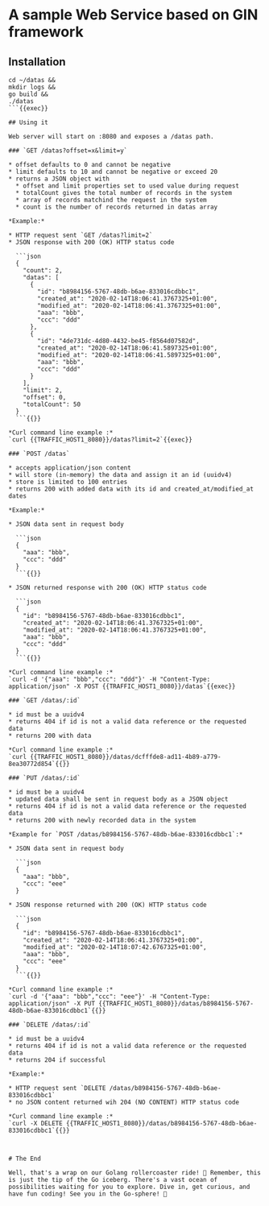 # A sample Web Service based on GIN framework

## Installation

```shell
cd ~/datas &&
mkdir logs &&
go build &&
./datas
```{{exec}}

## Using it

Web server will start on :8080 and exposes a /datas path.

### `GET /datas?offset=x&limit=y`

* offset defaults to 0 and cannot be negative
* limit defaults to 10 and cannot be negative or exceed 20
* returns a JSON object with
  * offset and limit properties set to used value during request
  * totalCount gives the total number of records in the system
  * array of records matchind the request in the system
  * count is the number of records returned in datas array

*Example:*

* HTTP request sent `GET /datas?limit=2`
* JSON response with 200 (OK) HTTP status code

  ```json
  {
    "count": 2,
    "datas": [
      {
        "id": "b8984156-5767-48db-b6ae-833016cdbbc1",
        "created_at": "2020-02-14T18:06:41.3767325+01:00",
        "modified_at": "2020-02-14T18:06:41.3767325+01:00",
        "aaa": "bbb",
        "ccc": "ddd"
      },
      {
        "id": "4de731dc-4d80-4432-be45-f8564d07582d",
        "created_at": "2020-02-14T18:06:41.5897325+01:00",
        "modified_at": "2020-02-14T18:06:41.5897325+01:00",
        "aaa": "bbb",
        "ccc": "ddd"
      }
    ],
    "limit": 2,
    "offset": 0,
    "totalCount": 50
  }
  ```{{}}

*Curl command line example :*  
`curl {{TRAFFIC_HOST1_8080}}/datas?limit=2`{{exec}}

### `POST /datas`

* accepts application/json content
* will store (in-memory) the data and assign it an id (uuidv4)
* store is limited to 100 entries
* returns 200 with added data with its id and created_at/modified_at dates

*Example:*

* JSON data sent in request body

  ```json
  {
    "aaa": "bbb",
    "ccc": "ddd"
  }
  ```{{}}

* JSON returned response with 200 (OK) HTTP status code

  ```json
  {
    "id": "b8984156-5767-48db-b6ae-833016cdbbc1",
    "created_at": "2020-02-14T18:06:41.3767325+01:00",
    "modified_at": "2020-02-14T18:06:41.3767325+01:00",
    "aaa": "bbb",
    "ccc": "ddd"
  }
  ```{{}}

*Curl command line example :*  
`curl -d '{"aaa": "bbb","ccc": "ddd"}' -H "Content-Type: application/json" -X POST {{TRAFFIC_HOST1_8080}}/datas`{{exec}}

### `GET /datas/:id`

* id must be a uuidv4
* returns 404 if id is not a valid data reference or the requested data
* returns 200 with data

*Curl command line example :*  
`curl {{TRAFFIC_HOST1_8080}}/datas/dcfffde8-ad11-4b89-a779-8ea30772d854`{{}}

### `PUT /datas/:id`

* id must be a uuidv4
* updated data shall be sent in request body as a JSON object
* returns 404 if id is not a valid data reference or the requested data
* returns 200 with newly recorded data in the system

*Example for `POST /datas/b8984156-5767-48db-b6ae-833016cdbbc1`:*

* JSON data sent in request body

  ```json
  {
    "aaa": "bbb",
    "ccc": "eee"
  }

* JSON response returned with 200 (OK) HTTP status code

  ```json
  {
    "id": "b8984156-5767-48db-b6ae-833016cdbbc1",
    "created_at": "2020-02-14T18:06:41.3767325+01:00",
    "modified_at": "2020-02-14T18:07:42.6767325+01:00",
    "aaa": "bbb",
    "ccc": "eee"
  }
  ```{{}}

*Curl command line example :*  
`curl -d '{"aaa": "bbb","ccc": "eee"}' -H "Content-Type: application/json" -X PUT {{TRAFFIC_HOST1_8080}}/datas/b8984156-5767-48db-b6ae-833016cdbbc1`{{}}

### `DELETE /datas/:id`

* id must be a uuidv4
* returns 404 if id is not a valid data reference or the requested data
* returns 204 if successful

*Example:*

* HTTP request sent `DELETE /datas/b8984156-5767-48db-b6ae-833016cdbbc1`
* no JSON content returned wih 204 (NO CONTENT) HTTP status code

*Curl command line example :*  
`curl -X DELETE {{TRAFFIC_HOST1_8080}}/datas/b8984156-5767-48db-b6ae-833016cdbbc1`{{}}



# The End

Well, that's a wrap on our Golang rollercoaster ride! 🎢 Remember, this is just the tip of the Go iceberg. There's a vast ocean of possibilities waiting for you to explore. Dive in, get curious, and have fun coding! See you in the Go-sphere! 🚀